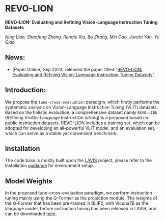 # REVO-LION
**REVO-LION: Evaluating and Refining Vision-Language Instruction Tuning Datasets**

*Ning Liao, Shaofeng Zhang, Renqiu Xia, Bo Zhang, Min Cao, Junchi Yan, Yu Qiao*

## News:

* [Paper Online] Sep 2023, released the paper titled "[REVO-LION: Evaluating and Refining Vision-Language Instruction Tuning Datasets]()".

## Introduction:
We propose the ``tune-cross-evaluation`` paradigm, which firstly performs the systematic analysis on Vision-Language Instruction Tuning (VLIT) datasets. Based on the holistic evaluation, a comprehensive dataset namly ``REVO-LION`` (REfining VisiOn-Language InstructiOn tuNing) is a proposed based on public instruction datasets. REVO-LION includes a training set, which can be adopted for developing an all-powerful VLIT model, and an evaluation set, which can serve as a stable yet convenient benchmark.

## Installation
The code base is mostly built upon the [LAVIS](https://github.com/salesforce/LAVIS) project, please refer to the installation [guidance](https://github.com/salesforce/LAVIS#installation) for environment setup.

## Model Weights
In the proposed tune-cross-evaluation paradigm, we perform instruction tuning mainly using the Q-Former as the projection module. The weights of the Q-Former that has been pre-trained in BLIP2, with Vicuna7B as the language model, before instruction tuning has been released in LAVIS, and can be downloaded [here](https://storage.googleapis.com/sfr-vision-language-research/LAVIS/models/BLIP2/blip2_pretrained_vicuna7b.pth).
